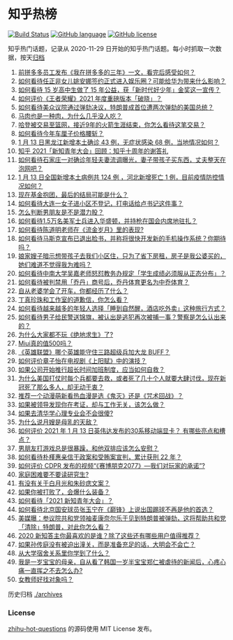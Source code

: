 # 知乎热榜
[![Build Status](https://github.com/ToWeLong/zhihu-hot-questions/workflows/CI/badge.svg)](https://github.com/ToWeLong/zhihu-hot-questions/actions)
[![GitHub language](https://img.shields.io/badge/language-golang-orange.svg)](https://golang.org/)
[![GitHub license](https://img.shields.io/github/license/ToWeLong/zhihu-hot-questions)](https://github.com/ToWeLong/zhihu-hot-questions/blob/main/LICENSE)

知乎热门话题，记录从 2020-11-29 日开始的知乎热门话题。每小时抓取一次数据，按天[归档](./archives)

<!-- BEGIN -->

1. [前拼多多员工发布《我在拼多多的三年》一文，看完后感受如何？](https://www.zhihu.com/question/439063737)
1. [如何看待任正非女儿姚安娜签约正式进入娱乐圈？可能给华为带来什么影响？](https://www.zhihu.com/question/439294411)
1. [如何看待 15 岁高中生做了 15 年公益，获「新时代好少年」金奖这一宣传？](https://www.zhihu.com/question/438883386)
1. [如何评价《王者荣耀》2021 年度重磅版本「破晓」？](https://www.zhihu.com/question/439069949)
1. [如何看待美众议院通过弹劾决议，特朗普成首位遭两次弹劾的美国总统？](https://www.zhihu.com/question/439275318)
1. [马肉也是一种肉，为什么几乎没人吃？](https://www.zhihu.com/question/382404615)
1. [哈登被交易至篮网，接近9年的火箭生涯结束，你怎么看待这笔交易？](https://www.zhihu.com/question/439274230)
1. [如何看待今年车厘子价格腰斩？](https://www.zhihu.com/question/438779172)
1. [1 月 13 日黑龙江新增本土确诊 43 例，无症状感染 68 例，当地情况如何？](https://www.zhihu.com/question/439239891)
1. [知乎 2021「新知青年大会」回顾：知乎十周年的谢答礼](https://www.zhihu.com/question/344057104)
1. [如何看待石家庄一对确诊年轻夫妻流调曝光，妻子带孩子买东西，丈夫整天在泡网吧？](https://www.zhihu.com/question/439251210)
1. [1 月 13 日全国新增本土病例共 124 例 ，河北新增死亡 1 例，目前疫情防控情况如何？](https://www.zhihu.com/question/439280608)
1. [现在基金抱团，最后的结局可能是什么？](https://www.zhihu.com/question/438846560)
1. [如何看待大连一女子进小区不登记，打电话给卢书记这件事？](https://www.zhihu.com/question/439288218)
1. [怎么判断男朋友是不是潜力股？](https://www.zhihu.com/question/267186194)
1. [如何看待1.5万名美军士兵进入华盛顿，并持枪在国会内席地驻扎？](https://www.zhihu.com/question/439312075)
1. [如何看待陈道明老师在《流金岁月》里的表现?](https://www.zhihu.com/question/437771430)
1. [如何看待马斯克宣布已退出脸书，并称将很快开发新的手机操作系统？你期待吗？](https://www.zhihu.com/question/439156465)
1. [娘家嫂子暗示想带孩子去我们小区住，只为了省下房租，房子是我公婆买的，她们难道不觉得我为难吗？](https://www.zhihu.com/question/435567727)
1. [如何看待中南大学吴嘉老师怒怼教务办规定「学生成绩必须服从正态分布」？](https://www.zhihu.com/question/439201836)
1. [如何看待被判禁用「乔丹」商号后，乔丹体育更名为中乔体育？](https://www.zhihu.com/question/439175426)
1. [自从老婆学会了开车，你都经历了什么？](https://www.zhihu.com/question/305862511)
1. [丁真珍珠和工作室的道歉信，你怎么看？](https://www.zhihu.com/question/439166190)
1. [如何看待越来越多的年轻人选择「睡到自然醒，酒店吃外卖」这种旅行方式？](https://www.zhihu.com/question/439200189)
1. [如何看待男子给民警送锦旗，被认出是逃犯再次被捕一事？警察是怎么认出来的？](https://www.zhihu.com/question/439287366)
1. [为什么大家都不玩《绝地求生》了?](https://www.zhihu.com/question/333808959)
1. [Miui真的值500吗？](https://www.zhihu.com/question/431417732)
1. [《英雄联盟》哪个英雄能守住三路超级兵加大龙 BUFF？](https://www.zhihu.com/question/388623994)
1. [如何评价章子怡在电视剧《上阳赋》中的演技？](https://www.zhihu.com/question/438453158)
1. [如果公司开始推行超长时间加班制度，应当如何自救？](https://www.zhihu.com/question/439278539)
1. [为什么美国打仗时每个兵都要去救，或者死了几十个人就要大肆讨伐，现在新冠死了那么多人，却无动于衷？](https://www.zhihu.com/question/437924799)
1. [推荐一个动漫萌新看热血漫是选《鬼灭》还是《咒术回战》？](https://www.zhihu.com/question/438060168)
1. [如果被领导发现你在考证，却与工作无关，该怎么做？](https://www.zhihu.com/question/438083113)
1. [如果去清华学心理专业会不会很傻?](https://www.zhihu.com/question/438095443)
1. [为什么说月嫂是母乳的天敌？](https://www.zhihu.com/question/324639526)
1. [如何评价 2021 年 1 月 13 日英伟达发布的30系移动端显卡？ 有哪些亮点和槽点？](https://www.zhihu.com/question/439123942)
1. [男朋友打游戏总是很暴躁，和他双排应该怎么安慰？](https://www.zhihu.com/question/438530863)
1. [如何看待朴槿惠亲信干政案和受贿案宣判，累计获刑 22 年？](https://www.zhihu.com/question/439297860)
1. [如何评价 CDPR 发布的视频“《赛博朋克2077》—我们对玩家的承诺”?](https://www.zhihu.com/question/439276290)
1. [家庭困难要不要读研究生?](https://www.zhihu.com/question/427363326)
1. [有没有关于白月光和朱砂痣文案？](https://www.zhihu.com/question/438679926)
1. [如果你被打败了，会爆什么装备？](https://www.zhihu.com/question/435387545)
1. [如何看待「2021 新知青年大会」？](https://www.zhihu.com/question/439217027)
1. [如何看待北京国安球员张玉宁在《巅锋》上说出国踢球不再是他的首选？](https://www.zhihu.com/question/439187808)
1. [美媒曝：参议院共和党领袖麦康奈尔乐于见到特朗普被弹劾，这将帮助共和党「清除」特朗普，对此你怎么看？](https://www.zhihu.com/question/439148497)
1. [2020 新知答主你最喜欢的是谁？除了这些还有哪些用户值得推荐？](https://www.zhihu.com/question/439230345)
1. [如果孙传庭没有被迫出潼关，而是准备充足的话，大明会不会亡？](https://www.zhihu.com/question/438470549)
1. [从大学宿舍关系里你学到了什么？](https://www.zhihu.com/question/307670950)
1. [我是一岁宝宝的母亲，自从看了韩国一岁半宝宝郑仁被虐待的新闻后，心疼心痛一直挥之不去怎么办?](https://www.zhihu.com/question/438421071)
1. [女教师好找对象吗？](https://www.zhihu.com/question/62431356)

<!-- END -->

历史归档 [./archives](./archives)


### License
[zhihu-hot-questions](https://github.com/towelong/zhihu-hot-questions) 的源码使用 MIT License 发布。